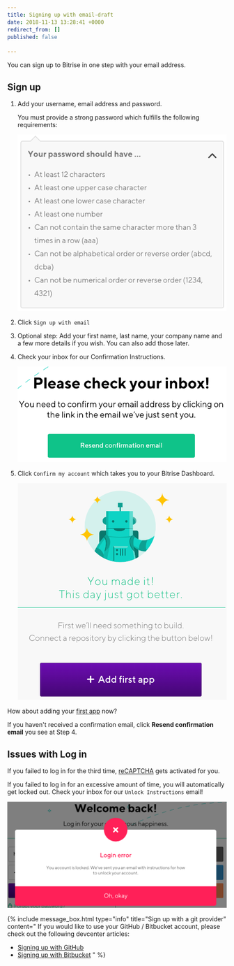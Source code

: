 ```yaml
---
title: Signing up with email-draft
date: 2018-11-13 13:28:41 +0000
redirect_from: []
published: false

---
```

You can sign up to Bitrise in one step with your email address.

## Sign up

1. Add your username, email address and password.

   You must provide a strong password which fulfills the following requirements:

   ![](/img/your-password-should-have-1.png)
2. Click `Sign up with email`
3. Optional step: Add your first name, last name, your company name and a few more details if you wish. You can also add those later.
4. Check your inbox for our Confirmation Instructions.

   ![](/img/check-your-inbox.png)
5. Click `Confirm my account` which takes you to your Bitrise Dashboard.

   ![](/img/add-your-first-app.png)

How about adding your [first app](/getting-started/adding-a-new-app/index/) now?

If you haven't received a confirmation email, click **Resend confirmation email** you see at Step 4.

## Issues with Log in

If you failed to log in for the third time, [reCAPTCHA](https://developers.google.com/recaptcha/) gets activated for you. 

If you failed to log in for an excessive amount of time, you will automatically get locked out. Check your inbox for our `Unlock Instructions` email!

![](/img/lockedout.png)

{% include message_box.html type="info" title="Sign up with a git provider" content=" If you would like to use your GitHub / Bitbucket account, please check out the following devcenter articles:

* [Signing up with GitHub](/getting-started/signing-up/signing-up-with-github)
* [Signing up with Bitbucket](/getting-started/signing-up/signing-up-with-bitbucket)
  " %}